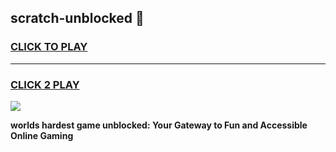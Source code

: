 
## scratch-unblocked 👋
<h3>
<a href="https://premium.freeplayer.one?title=scratch-unblocked&ref=14F">CLICK TO PLAY</a></h3>
<hr>

<h3>
<a href="https://premium.freeplayer.one?title=scratch-unblocked&ref=14F">CLICK 2 PLAY</a>
  
</h3>

<a href="https://premium.freeplayer.one?title=scratch-unblocked&ref=12F/"><img src="https://clearcache.store/games.png"></a>


**worlds hardest game unblocked: Your Gateway to Fun and Accessible Online Gaming**
